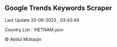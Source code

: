 

## Google Trends Keywords Scraper 
 
Last Update 25-06-2023 , 03:43:49

Country List :
VIETNAM.json



© Abdul Muttaqin 
